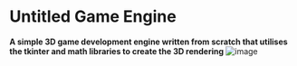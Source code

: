 # Untitled Game Engine

**A simple 3D game development engine written from scratch that utilises the tkinter and math libraries to create the 3D rendering**
![image](https://github.com/user-attachments/assets/80180619-5424-4c25-9155-f340370dacb4)

